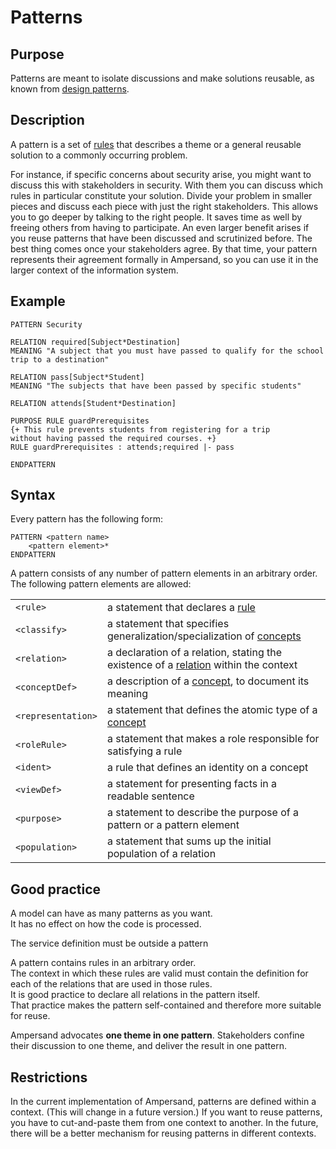 # Patterns

## Purpose

Patterns are meant to isolate discussions and make solutions reusable, as known from [design patterns](http://en.wikipedia.org/wiki/Design_pattern).

## Description

A pattern is a set of [rules](/ampersand/reference-material/syntax-of-ampersand#the-rule-statement) that describes a theme or a general reusable solution to a commonly occurring problem.

For instance, if specific concerns about security arise, you might want to discuss this with stakeholders in security. With them you can discuss which rules in particular constitute your solution. Divide your problem in smaller pieces and discuss each piece with just the right stakeholders. This allows you to go deeper by talking to the right people. It saves time as well by freeing others from having to participate. An even larger benefit arises if you reuse patterns that have been discussed and scrutinized before. The best thing comes once your stakeholders agree. By that time, your pattern represents their agreement formally in Ampersand, so you can use it in the larger context of the information system.

## Example

```text
PATTERN Security 

RELATION required[Subject*Destination]
MEANING "A subject that you must have passed to qualify for the school trip to a destination"

RELATION pass[Subject*Student]
MEANING "The subjects that have been passed by specific students"

RELATION attends[Student*Destination]

PURPOSE RULE guardPrerequisites
{+ This rule prevents students from registering for a trip
without having passed the required courses. +}
RULE guardPrerequisites : attends;required |- pass

ENDPATTERN
```

## Syntax

Every pattern has the following form:

```text
PATTERN <pattern name>
    <pattern element>*
ENDPATTERN
```

A pattern consists of any number of pattern elements in an arbitrary order. The following pattern elements are allowed:

|  |  |
| :--- | :--- |
| `<rule>` | a statement that declares a [rule](/ampersand/reference-material/syntax-of-ampersand#the-rule-statement) |
| `<classify>` | a statement that specifies generalization/specialization of [concepts](/ampersand/reference-material/syntax-of-ampersand#the-concept-statement) |
| `<relation>` | a declaration of a relation, stating the existence of a [relation](/ampersand/reference-material/syntax-of-ampersand#the-relation-statement) within the context |
| `<conceptDef>` | a description of a [concept](/ampersand/reference-material/syntax-of-ampersand#the-concept-statement), to document its meaning |
| `<representation>` | a statement that defines the atomic type of a [concept](/ampersand/reference-material/syntax-of-ampersand#the-concept-statement) |
| `<roleRule>` | a statement that makes a role responsible for satisfying a rule |
| `<ident>` | a rule that defines an identity on a concept |
| `<viewDef>` | a statement for presenting facts in a readable sentence |
| `<purpose>` | a statement to describe the purpose of a pattern or a pattern element |
| `<population>` | a statement that sums up the initial population of a relation |

## Good practice

A model can have as many patterns as you want.  
It has no effect on how the code is processed.

The service definition must be outside a pattern

A pattern contains rules in an arbitrary order.  
The context in which these rules are valid must contain the definition for each of the relations that are used in those rules.  
It is good practice to declare all relations in the pattern itself.  
That practice makes the pattern self-contained and therefore more suitable for reuse.

Ampersand advocates **one theme in one pattern**. Stakeholders confine their discussion to one theme, and deliver the result in one pattern.

## Restrictions

In the current implementation of Ampersand, patterns are defined within a context. \(This will change in a future version.\) If you want to reuse patterns, you have to cut-and-paste them from one context to another. In the future, there will be a better mechanism for reusing patterns in different contexts.

